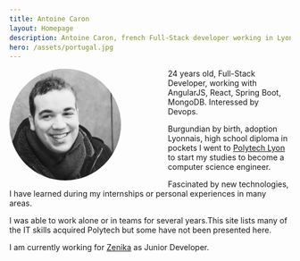 ```yaml
---
title: Antoine Caron
layout: Homepage
description: Antoine Caron, french Full-Stack developer working in Lyon
hero: /assets/portugal.jpg
---
```


<img style="height: 200px;border-radius: 50%;float: left;margin-right: 6em;margin-bottom: 1em;" src="/assets/profil.jpg" alt="Antoine Caron"/>

24 years old, Full-Stack Developer, working with AngularJS, React, Spring Boot,
MongoDB. Interessed by Devops.

Burgundian by birth, adoption Lyonnais, high school diploma in pockets
I went to [Polytech Lyon](http://polytech.univ-lyon1.fr/) to start my studies to become a computer
science engineer.

Fascinated by new technologies, I have learned during my internships or
personal experiences in many areas.

I was able to work alone or in teams for several years.This site lists
many of the IT skills acquired Polytech but some have not been presented
here.

I am currently working for [Zenika](http://zenika.com/) as Junior Developer.